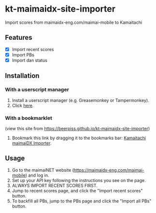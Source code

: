 # kt-maimaidx-site-importer

Import scores from maimaidx-eng.com/maimai-mobile to Kamaitachi

## Features

- [x] Import recent scores
- [x] Import PBs
- [x] Import dan status

## Installation
### With a userscript manager

1. Install a userscript manager (e.g. Greasemonkey or Tampermonkey).
2. Click [here](https://github.com/j1nxie/kt-maimaidx-site-importer/raw/main/kt-maimaidx-site-importer.user.js).

### With a bookmarklet
(view this site from <https://beerpiss.github.io/kt-maimaidx-site-importer>)

1. Bookmark this link by dragging it to the bookmarks bar: [Kamaitachi maimaiDX Importer](javascript:void(function(d){if(d.location.host==='maimaidx-eng.com')document.body.appendChild(document.createElement('script')).src='https://beerpiss.github.io/kt-maimaidx-site-importer/kt-maimaidx-site-importer.user.js'})(document);).

## Usage

1. Go to the maimaiNET website (https://maimaidx-eng.com/maimai-mobile) and log in.
2. Set up your API key following the instructions you see on the page.
3. ALWAYS IMPORT RECENT SCORES FIRST.
4. Jump to recent scores page, and click the "Import recent scores" button.
5. To backfill all PBs, jump to the PBs page and click the "Import all PBs" button.
